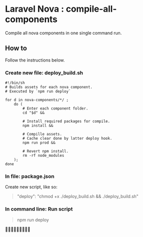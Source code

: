 # Laravel Nova : compile-all-components
Compile all nova components in one single command run.


## How to
Follow the instructions below.


### Create new file: deploy_build.sh
```
#!/bin/sh
# Builds assets for each nova component.
# Executed by `npm run deploy`

for d in nova-components/*/ ;
    do (
        # Enter each component folder.
        cd "$d" &&

        # Install required packages for compile.
        npm install &&

        # Compille assets.
        # Cache clear done by latter deploy hook.
        npm run prod &&

        # Revert npm install.
        rm -rf node_modules
    );
done
```

### In file: package.json

Create new script, like so:
> "deploy": "chmod +x ./deploy_build.sh && ./deploy_build.sh"


### In command line: Run script

> npm run deploy

🎉🎉🎉🎉🎉🎉🎉🎉🎉
